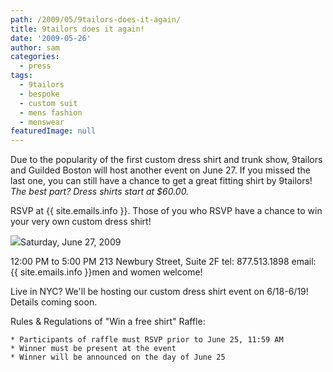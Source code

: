 ```yaml
---
path: /2009/05/9tailors-does-it-again/
title: 9tailors does it again!
date: '2009-05-26'
author: sam
categories:
  - press
tags:
  - 9tailors
  - bespoke
  - custom suit
  - mens fashion
  - menswear
featuredImage: null
---
```

Due to the popularity of the first custom dress shirt and trunk show, 9tailors and Guilded Boston will host another event on June 27. If you missed the last one, you can still have a chance to get a great fitting shirt by 9tailors! _The best part? Dress shirts start at $60.00._

RSVP at {{ site.emails.info }}. Those of you who RSVP have a chance to win your very own custom dress shirt!

[![](http://2.bp.blogspot.com/_RlJ3L7W6dBw/Shves4BVybI/AAAAAAAAHiU/iLFeJnrtlkU/s400/event_flyer_20090526.gif)](http://2.bp.blogspot.com/_RlJ3L7W6dBw/Shves4BVybI/AAAAAAAAHiU/iLFeJnrtlkU/s1600-h/event_flyer_20090526.gif)Saturday, June 27, 2009

12:00 PM to 5:00 PM
213 Newbury Street, Suite 2F
tel: 877.513.1898
email: {{ site.emails.info }}men and women welcome!

Live in NYC? We'll be hosting our custom dress shirt event on 6/18-6/19! Details coming soon.

Rules & Regulations of "Win a free shirt" Raffle:

	* Participants of raffle must RSVP prior to June 25, 11:59 AM 
	* Winner must be present at the event 
	* Winner will be announced on the day of June 25
